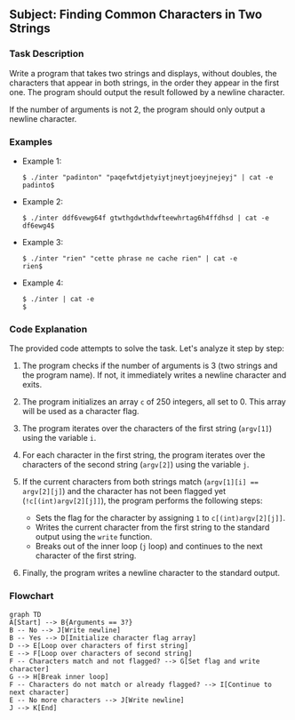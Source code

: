 ## Subject: Finding Common Characters in Two Strings

### Task Description
Write a program that takes two strings and displays, without doubles, the characters that appear in both strings, in the order they appear in the first one. The program should output the result followed by a newline character.

If the number of arguments is not 2, the program should only output a newline character.

### Examples
- Example 1:
  ```
  $ ./inter "padinton" "paqefwtdjetyiytjneytjoeyjnejeyj" | cat -e
  padinto$
  ```
- Example 2:
  ```
  $ ./inter ddf6vewg64f gtwthgdwthdwfteewhrtag6h4ffdhsd | cat -e
  df6ewg4$
  ```
- Example 3:
  ```
  $ ./inter "rien" "cette phrase ne cache rien" | cat -e
  rien$
  ```
- Example 4:
  ```
  $ ./inter | cat -e
  $
  ```

### Code Explanation

The provided code attempts to solve the task. Let's analyze it step by step:

1. The program checks if the number of arguments is 3 (two strings and the program name). If not, it immediately writes a newline character and exits.

2. The program initializes an array `c` of 250 integers, all set to 0. This array will be used as a character flag.

3. The program iterates over the characters of the first string (`argv[1]`) using the variable `i`.

4. For each character in the first string, the program iterates over the characters of the second string (`argv[2]`) using the variable `j`.

5. If the current characters from both strings match (`argv[1][i] == argv[2][j]`) and the character has not been flagged yet (`!c[(int)argv[2][j]]`), the program performs the following steps:
   - Sets the flag for the character by assigning `1` to `c[(int)argv[2][j]]`.
   - Writes the current character from the first string to the standard output using the `write` function.
   - Breaks out of the inner loop (`j` loop) and continues to the next character of the first string.

6. Finally, the program writes a newline character to the standard output.

### Flowchart

```mermaid
graph TD
A[Start] --> B{Arguments == 3?}
B -- No --> J[Write newline]
B -- Yes --> D[Initialize character flag array]
D --> E[Loop over characters of first string]
E --> F[Loop over characters of second string]
F -- Characters match and not flagged? --> G[Set flag and write character]
G --> H[Break inner loop]
F -- Characters do not match or already flagged? --> I[Continue to next character]
E -- No more characters --> J[Write newline]
J --> K[End]
```

